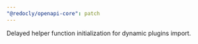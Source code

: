 ```yaml
---
"@redocly/openapi-core": patch
---
```


Delayed helper function initialization for dynamic plugins import.
